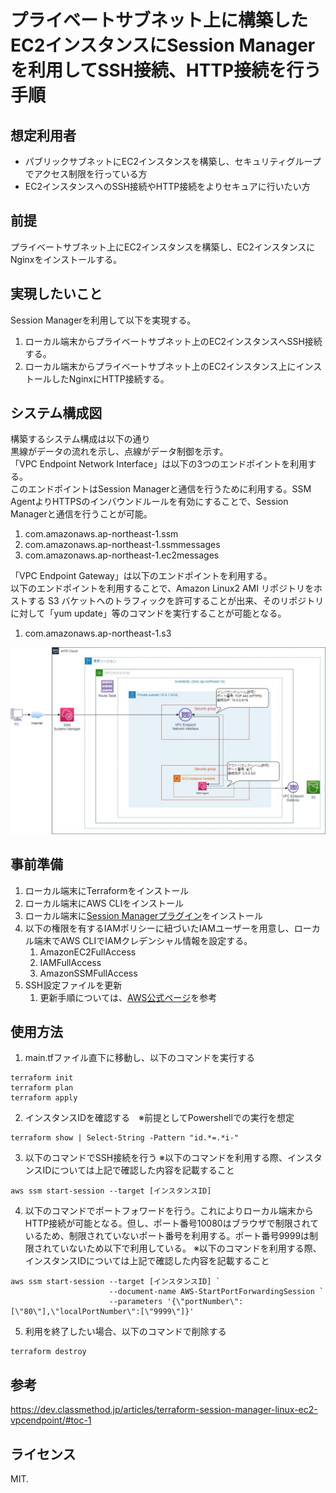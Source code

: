 # プライベートサブネット上に構築したEC2インスタンスにSession Managerを利用してSSH接続、HTTP接続を行う手順

## 想定利用者
- パブリックサブネットにEC2インスタンスを構築し、セキュリティグループでアクセス制限を行っている方
- EC2インスタンスへのSSH接続やHTTP接続をよりセキュアに行いたい方

## 前提
プライベートサブネット上にEC2インスタンスを構築し、EC2インスタンスにNginxをインストールする。

## 実現したいこと
Session Managerを利用して以下を実現する。
1. ローカル端末からプライベートサブネット上のEC2インスタンスへSSH接続する。
2. ローカル端末からプライベートサブネット上のEC2インスタンス上にインストールしたNginxにHTTP接続する。

## システム構成図
構築するシステム構成は以下の通り<br>
黒線がデータの流れを示し、点線がデータ制御を示す。<br>
「VPC Endpoint Network Interface」は以下の3つのエンドポイントを利用する。<br>
このエンドポイントはSession Managerと通信を行うために利用する。SSM AgentよりHTTPSのインバウンドルールを有効にすることで、Session Managerと通信を行うことが可能。
1. com.amazonaws.ap-northeast-1.ssm
2. com.amazonaws.ap-northeast-1.ssmmessages
3. com.amazonaws.ap-northeast-1.ec2messages

「VPC Endpoint Gateway」は以下のエンドポイントを利用する。<br>
以下のエンドポイントを利用することで、Amazon Linux2 AMI リポジトリをホストする S3 バケットへのトラフィックを許可することが出来、そのリポジトリに対して「yum update」等のコマンドを実行することが可能となる。
1. com.amazonaws.ap-northeast-1.s3

<img src="./img/sec_dev_ec2.jpg" alt="AWSシステム構成" title="AWSシステム構成">

## 事前準備
1. ローカル端末にTerraformをインストール
2. ローカル端末にAWS CLIをインストール
3. ローカル端末に[Session Managerプラグイン](https://docs.aws.amazon.com/systems-manager/latest/userguide/session-manager-troubleshooting.html#plugin-not-found
)をインストール
4. 以下の権限を有するIAMポリシーに紐づいたIAMユーザーを用意し、ローカル端末でAWS CLIでIAMクレデンシャル情報を設定する。
   1. AmazonEC2FullAccess
   2. IAMFullAccess
   3. AmazonSSMFullAccess
5. SSH設定ファイルを更新
   1. 更新手順については、[AWS公式ページ](https://docs.aws.amazon.com/ja_jp/systems-manager/latest/userguide/session-manager-getting-started-enable-ssh-connections.html)を参考

## 使用方法
1. main.tfファイル直下に移動し、以下のコマンドを実行する
```
terraform init
terraform plan
terraform apply
```
2. インスタンスIDを確認する　※前提としてPowershellでの実行を想定
```
terraform show | Select-String -Pattern "id.*=.*i-" 
```

3. 以下のコマンドでSSH接続を行う
※以下のコマンドを利用する際、インスタンスIDについては上記で確認した内容を記載すること
```
aws ssm start-session --target [インスタンスID]　
```

4. 以下のコマンドでポートフォワードを行う。これによりローカル端末からHTTP接続が可能となる。但し、ポート番号10080はブラウザで制限されているため、制限されていないポート番号を利用する。ポート番号9999は制限されていないため以下で利用している。
※以下のコマンドを利用する際、インスタンスIDについては上記で確認した内容を記載すること
```
aws ssm start-session --target [インスタンスID] `
                      --document-name AWS-StartPortForwardingSession `
                      --parameters '{\"portNumber\":[\"80\"],\"localPortNumber\":[\"9999\"]}'
```

5. 利用を終了したい場合、以下のコマンドで削除する
```
terraform destroy
```

## 参考
https://dev.classmethod.jp/articles/terraform-session-manager-linux-ec2-vpcendpoint/#toc-1

## ライセンス
MIT.
